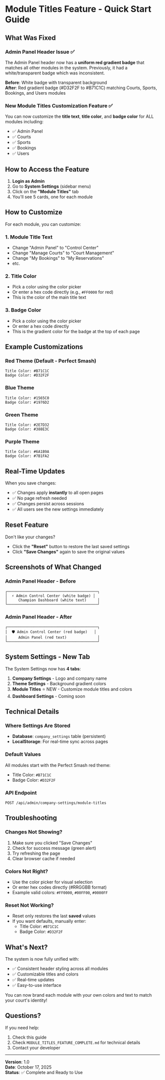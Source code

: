 # Module Titles Feature - Quick Start Guide

## What Was Fixed

### Admin Panel Header Issue ✅
The Admin Panel header now has a **uniform red gradient badge** that matches all other modules in the system. Previously, it had a white/transparent badge which was inconsistent.

**Before**: White badge with transparent background  
**After**: Red gradient badge (#D32F2F to #B71C1C) matching Courts, Sports, Bookings, and Users modules

### New Module Titles Customization Feature ✅
You can now customize the **title text**, **title color**, and **badge color** for ALL modules including:
- ✅ Admin Panel
- ✅ Courts
- ✅ Sports  
- ✅ Bookings
- ✅ Users

## How to Access the Feature

1. **Login as Admin**
2. Go to **System Settings** (sidebar menu)
3. Click on the **"Module Titles"** tab
4. You'll see 5 cards, one for each module

## How to Customize

For each module, you can customize:

### 1. Module Title Text
- Change "Admin Panel" to "Control Center"
- Change "Manage Courts" to "Court Management"
- Change "My Bookings" to "My Reservations"
- etc.

### 2. Title Color
- Pick a color using the color picker
- Or enter a hex code directly (e.g., `#FF0000` for red)
- This is the color of the main title text

### 3. Badge Color
- Pick a color using the color picker  
- Or enter a hex code directly
- This is the gradient color for the badge at the top of each page

## Example Customizations

### Red Theme (Default - Perfect Smash)
```
Title Color: #B71C1C
Badge Color: #D32F2F
```

### Blue Theme
```
Title Color: #1565C0
Badge Color: #1976D2
```

### Green Theme
```
Title Color: #2E7D32
Badge Color: #388E3C
```

### Purple Theme
```
Title Color: #6A1B9A
Badge Color: #7B1FA2
```

## Real-Time Updates

When you save changes:
- ✅ Changes apply **instantly** to all open pages
- ✅ No page refresh needed
- ✅ Changes persist across sessions
- ✅ All users see the new settings immediately

## Reset Feature

Don't like your changes? 
- Click the **"Reset"** button to restore the last saved settings
- Click **"Save Changes"** again to save the original values

## Screenshots of What Changed

### Admin Panel Header - Before
```
┌─────────────────────────────────────────┐
│  ⚡ Admin Control Center (white badge) │
│     Champion Dashboard (white text)     │
└─────────────────────────────────────────┘
```

### Admin Panel Header - After
```
┌─────────────────────────────────────────┐
│  🛡️ Admin Control Center (red badge)   │
│     Admin Panel (red text)              │
└─────────────────────────────────────────┘
```

## System Settings - New Tab

The System Settings now has **4 tabs**:
1. **Company Settings** - Logo and company name
2. **Theme Settings** - Background gradient colors
3. **Module Titles** ⭐ NEW - Customize module titles and colors
4. **Dashboard Settings** - Coming soon

## Technical Details

### Where Settings Are Stored
- **Database**: `company_settings` table (persistent)
- **LocalStorage**: For real-time sync across pages

### Default Values
All modules start with the Perfect Smash red theme:
- Title Color: `#B71C1C`
- Badge Color: `#D32F2F`

### API Endpoint
```
POST /api/admin/company-settings/module-titles
```

## Troubleshooting

### Changes Not Showing?
1. Make sure you clicked "Save Changes"
2. Check for success message (green alert)
3. Try refreshing the page
4. Clear browser cache if needed

### Colors Not Right?
- Use the color picker for visual selection
- Or enter hex codes directly (#RRGGBB format)
- Example valid colors: `#FF0000`, `#00FF00`, `#0000FF`

### Reset Not Working?
- Reset only restores the last **saved** values
- If you want defaults, manually enter:
  - Title Color: `#B71C1C`
  - Badge Color: `#D32F2F`

## What's Next?

The system is now fully unified with:
- ✅ Consistent header styling across all modules
- ✅ Customizable titles and colors
- ✅ Real-time updates
- ✅ Easy-to-use interface

You can now brand each module with your own colors and text to match your court's identity!

## Questions?

If you need help:
1. Check this guide
2. Check `MODULE_TITLES_FEATURE_COMPLETE.md` for technical details
3. Contact your developer

---

**Version**: 1.0  
**Date**: October 17, 2025  
**Status**: ✅ Complete and Ready to Use


